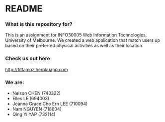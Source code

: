 # README #
### What is this repository for? ###
This is an assignment for INFO30005 Web Information Technologies, University of Melbourne. 
We created a web application that match users up based on their preferred physical activities as well as their location.

### Check us out here ###
http://fitfamoz.herokuapp.com

### We are: ###

* Nelson CHEN (743322)
* Elles LE (694003)
* Joanna Grace Cho Ern LEE (710094)
* Nam NGUYEN (718604)
* Qing Yi YAP (732114)
